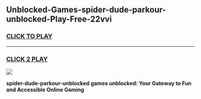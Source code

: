 
## Unblocked-Games-spider-dude-parkour-unblocked-Play-Free-22vvi
<h3>
<a href="https://premium76.site?title=spider-dude-parkour-unblocked&ref=18A1">CLICK TO PLAY</a></h3>
<hr>

<h3>
<a href="https://premium76.site?title=spider-dude-parkour-unblocked&ref=18A1">CLICK 2 PLAY</a>
  
</h3>

<a href="https://premium76.site?title=spider-dude-parkour-unblocked&ref=18A1"><img src="https://clearcache.store/games.png"></a>


**spider-dude-parkour-unblocked games unblocked: Your Gateway to Fun and Accessible Online Gaming**
